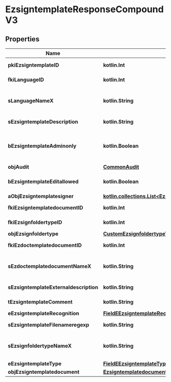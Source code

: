 
# EzsigntemplateResponseCompoundV3

## Properties
| Name | Type | Description | Notes |
| ------------ | ------------- | ------------- | ------------- |
| **pkiEzsigntemplateID** | **kotlin.Int** | The unique ID of the Ezsigntemplate |  |
| **fkiLanguageID** | **kotlin.Int** | The unique ID of the Language.  Valid values:  |Value|Description| |-|-| |1|French| |2|English| |  |
| **sLanguageNameX** | **kotlin.String** | The Name of the Language in the language of the requester |  |
| **sEzsigntemplateDescription** | **kotlin.String** | The description of the Ezsigntemplate |  |
| **bEzsigntemplateAdminonly** | **kotlin.Boolean** | Whether the Ezsigntemplate can be accessed by admin users only (eUserType&#x3D;Normal) |  |
| **objAudit** | [**CommonAudit**](CommonAudit.md) |  |  |
| **bEzsigntemplateEditallowed** | **kotlin.Boolean** | Whether the Ezsigntemplate if allowed to edit or not |  |
| **aObjEzsigntemplatesigner** | [**kotlin.collections.List&lt;EzsigntemplatesignerResponseCompound&gt;**](EzsigntemplatesignerResponseCompound.md) |  |  |
| **fkiEzsigntemplatedocumentID** | **kotlin.Int** | The unique ID of the Ezsigntemplatedocument |  [optional] |
| **fkiEzsignfoldertypeID** | **kotlin.Int** | The unique ID of the Ezsignfoldertype. |  [optional] |
| **objEzsignfoldertype** | [**CustomEzsignfoldertypeTemplateResponse**](CustomEzsignfoldertypeTemplateResponse.md) |  |  [optional] |
| **fkiEzdoctemplatedocumentID** | **kotlin.Int** | The unique ID of the Ezdoctemplatedocument |  [optional] |
| **sEzdoctemplatedocumentNameX** | **kotlin.String** | The name of the Ezdoctemplatedocument in the language of the requester |  [optional] |
| **sEzsigntemplateExternaldescription** | **kotlin.String** | The external description of the Ezsigntemplate |  [optional] |
| **tEzsigntemplateComment** | **kotlin.String** | The comment of the Ezsigntemplate |  [optional] |
| **eEzsigntemplateRecognition** | [**FieldEEzsigntemplateRecognition**](FieldEEzsigntemplateRecognition.md) |  |  [optional] |
| **sEzsigntemplateFilenameregexp** | **kotlin.String** | The filename regexp of the Ezsigntemplate. |  [optional] |
| **sEzsignfoldertypeNameX** | **kotlin.String** | The name of the Ezsignfoldertype in the language of the requester |  [optional] |
| **eEzsigntemplateType** | [**FieldEEzsigntemplateType**](FieldEEzsigntemplateType.md) |  |  [optional] |
| **objEzsigntemplatedocument** | [**EzsigntemplatedocumentResponse**](EzsigntemplatedocumentResponse.md) |  |  [optional] |



